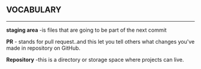 ## VOCABULARY
---

**staging area** -is files that are going to be part of the next commit

**PR** - stands for pull request..and this let you tell others what changes you've made in repository on GitHub.

**Repository** -this is a directory or storage space where projects can live.

